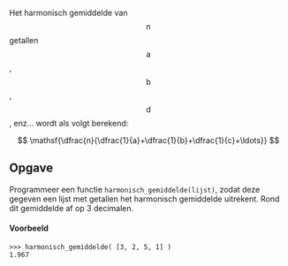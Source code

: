 Het harmonisch gemiddelde van $$\mathsf{n}$$ getallen $$\mathsf{a}$$, $$\mathsf{b}$$, $$\mathsf{d}$$, enz... wordt als volgt berekend:

$$
\mathsf{\dfrac{n}{\dfrac{1}{a}+\dfrac{1}{b}+\dfrac{1}{c}+\ldots}}
$$

## Opgave

Programmeer een functie `harmonisch_gemiddelde(lijst)`, zodat deze gegeven een lijst met getallen het harmonisch gemiddelde uitrekent. Rond dit gemiddelde af op 3 decimalen.

#### Voorbeeld

```
>>> harmonisch_gemiddelde( [3, 2, 5, 1] )
1.967
```